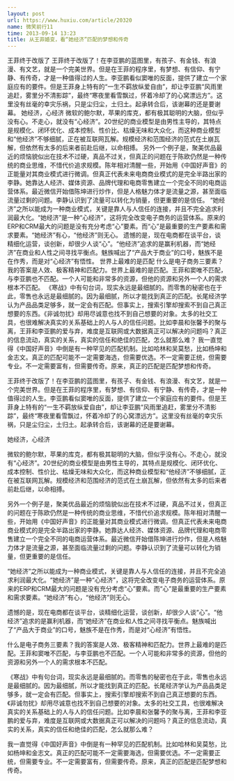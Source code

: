 ```yaml
---
layout: post
url: https://www.huxiu.com/article/20320
name: 微笑前行11
time: 2013-09-14 13:23
title: 从王菲婚变，看“她经济”匹配的梦想和传奇
---
```

王菲终于改版了 王菲终于改版了！在李亚鹏的蓝图里，有孩子、有金钱、有浪漫、有文艺，就是一个完美世界。但是在王菲的程序里，有梦想、有信仰、有宁静、有传奇，才是一种值得过的人生。李亚鹏看似窦唯的反面，提供了建立一个家庭应有的要件。但是王菲身上特有的“一生不羁放纵爱自由”，却让李亚鹏“风雨里追赶，雾里分不清影踪”，最终“寒夜里看雪飘过，怀着冷却了的心窝漂远方”。这里没有丝毫的幸灾乐祸，只是尘归尘，土归土。起承转合后，该谢幕的还是要谢幕。 她经济，心经济 微软的鲍尔默，苹果的库克，都有极其聪明的大脑，但似乎没有心。不走心，就没有“心经济”。20世纪的商业模型是由男性主导的，其特点是规模化、闭环优化、成本控制、性价比、枯燥无味和大众化，而这种商业模型和“他经济”不够细腻，正在被互联网瓦解。规模经济和范围经济的范式在土崩瓦解，但依然有太多的后来者前赴后继，以命相搏。 另外一个例子是，聚美优品最近的烦恼貌似出在技术不过硬，真品不过关，但真正的问题在于陈欧仍然是一种传统的商业思维，不惜代价追求规模。陈年相对清醒一些，开始用《中国好声音》的正能量对其商业模式进行微调。但真正代表未来电商商业模式的是完全半路出家的李静。她靠达人经济、媒体资源、品牌代理和电商零售建立一个完全不同的电商运营体系。最近微信开始借陈坤进行炒作，但是人格魅力体才是流量之源，甚至面临流量过剩的问题。李静认识到了流量可以转化为销量，但更重要的是信任。 “她经济”之所以能成为一种商业模式，关键是靠人与人信任的连接，并且不完全追求利润最大化。“她经济”是一种“心经济”，这将完全改变电子商务的运营体系。原来的ERP和CRM最大的问题是没有充分考虑“心”要素。而“心”是最重要的生产要素和需求要素。“她经济”有心，“他经济”则无心。 遗憾的是，现在电商都在谈平台，谈精细化运营，谈创新，却很少人谈“心”。“他经济”追求的是赢利机器，而“她经济”在商业和人性之间寻找平衡点。魅族喊出了“产品大于商业”的口号，魅族不是在作秀，而是对“心经济”有悟性。 世界上最难的是匹配 什么是电子商务三要素？我的答案是人效、极客精神和匹配力。世界上最难的是匹配。王菲和窦唯不匹配，与李亚鹏也不匹配。一个人可能和非常多的资源，但他的资源和另外一个人的需求根本不匹配。 《寒战》中有句台词，现实永远是最细腻的。而零售的秘密也在于此，零售也永远是最细腻的。因为最细腻，所以才能找到真正的匹配。长尾经济学认为产品品类足够多，就一定会有匹配。但事实上，搜索引擎却搜索不到自己真正想要的东西。《非诚勿扰》却用尽诚意也找不到自己想要的对象。太多的社交工具，也很难解决真实的关系基础上的人与人的信任问题。比如李晨和张馨予的聚与离，王菲和李亚鹏的爱与弃，难度是互联网或大数据真正可以解决的问题吗？真正的信息流动，真实的关系，真实的信任和绝佳的匹配，怎么就那么难？ 我一直觉得《中国好声音》中倒是有一种罕见的匹配机制。比如哈林和吴莫愁，比如杨坤和金志文。真正的匹配可能不一定需要海选，但需要优选。不一定需要正统，但需要专业。不一定需要富有，但需要传奇。原来，真正的匹配是匹配梦想和传奇。

王菲终于改版了！在李亚鹏的蓝图里，有孩子、有金钱、有浪漫、有文艺，就是一个完美世界。但是在王菲的程序里，有梦想、有信仰、有宁静、有传奇，才是一种值得过的人生。李亚鹏看似窦唯的反面，提供了建立一个家庭应有的要件。但是王菲身上特有的“一生不羁放纵爱自由”，却让李亚鹏“风雨里追赶，雾里分不清影踪”，最终“寒夜里看雪飘过，怀着冷却了的心窝漂远方”。这里没有丝毫的幸灾乐祸，只是尘归尘，土归土。起承转合后，该谢幕的还是要谢幕。

她经济，心经济

微软的鲍尔默，苹果的库克，都有极其聪明的大脑，但似乎没有心。不走心，就没有“心经济”。20世纪的商业模型是由男性主导的，其特点是规模化、闭环优化、成本控制、性价比、枯燥无味和大众化，而这种商业模型和“他经济”不够细腻，正在被互联网瓦解。规模经济和范围经济的范式在土崩瓦解，但依然有太多的后来者前赴后继，以命相搏。

另外一个例子是，聚美优品最近的烦恼貌似出在技术不过硬，真品不过关，但真正的问题在于陈欧仍然是一种传统的商业思维，不惜代价追求规模。陈年相对清醒一些，开始用《中国好声音》的正能量对其商业模式进行微调。但真正代表未来电商商业模式的是完全半路出家的李静。她靠达人经济、媒体资源、品牌代理和电商零售建立一个完全不同的电商运营体系。最近微信开始借陈坤进行炒作，但是人格魅力体才是流量之源，甚至面临流量过剩的问题。李静认识到了流量可以转化为销量，但更重要的是信任。

“她经济”之所以能成为一种商业模式，关键是靠人与人信任的连接，并且不完全追求利润最大化。“她经济”是一种“心经济”，这将完全改变电子商务的运营体系。原来的ERP和CRM最大的问题是没有充分考虑“心”要素。而“心”是最重要的生产要素和需求要素。“她经济”有心，“他经济”则无心。

遗憾的是，现在电商都在谈平台，谈精细化运营，谈创新，却很少人谈“心”。“他经济”追求的是赢利机器，而“她经济”在商业和人性之间寻找平衡点。魅族喊出了“产品大于商业”的口号，魅族不是在作秀，而是对“心经济”有悟性。

什么是电子商务三要素？我的答案是人效、极客精神和匹配力。世界上最难的是匹配。王菲和窦唯不匹配，与李亚鹏也不匹配。一个人可能和非常多的资源，但他的资源和另外一个人的需求根本不匹配。

《寒战》中有句台词，现实永远是最细腻的。而零售的秘密也在于此，零售也永远是最细腻的。因为最细腻，所以才能找到真正的匹配。长尾经济学认为产品品类足够多，就一定会有匹配。但事实上，搜索引擎却搜索不到自己真正想要的东西。《非诚勿扰》却用尽诚意也找不到自己想要的对象。太多的社交工具，也很难解决真实的关系基础上的人与人的信任问题。比如李晨和张馨予的聚与离，王菲和李亚鹏的爱与弃，难度是互联网或大数据真正可以解决的问题吗？真正的信息流动，真实的关系，真实的信任和绝佳的匹配，怎么就那么难？

我一直觉得《中国好声音》中倒是有一种罕见的匹配机制。比如哈林和吴莫愁，比如杨坤和金志文。真正的匹配可能不一定需要海选，但需要优选。不一定需要正统，但需要专业。不一定需要富有，但需要传奇。原来，真正的匹配是匹配梦想和传奇。

